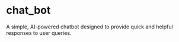 # chat_bot
A simple, AI-powered chatbot designed to provide quick and helpful responses to user queries.
